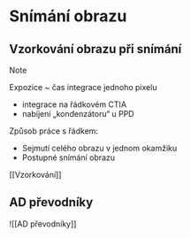 # Snímání obrazu
## Vzorkování obrazu při snímání
> [!note] 
> Expozice ~ čas integrace jednoho pixelu
>- integrace na řádkovém CTIA
>- nabíjení „kondenzátoru“ u PPD

Způsob práce s řádkem:
- Sejmutí celého obrazu v jednom okamžiku
- Postupné snímání obrazu

[[Vzorkování]]

## AD převodníky
![[AD převodníky]]